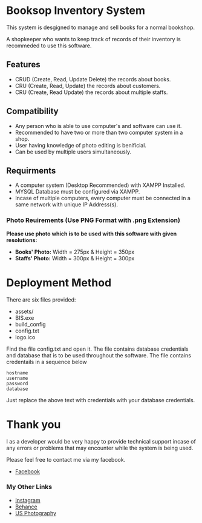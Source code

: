 # Booksop Inventory System
This system is desgigned to manage and sell books for a normal bookshop.

A shopkeeper who wants to keep track of records of their inventory is recommeded to use this software. 

## Features
- CRUD (Create, Read, Update Delete) the records about books.
- CRU (Create, Read, Update) the records about customers.
- CRU (Create, Read Update) the records about multiple staffs.

## Compatibility
- Any person who is able to use computer's and software can use it.
- Recommended to have two or more than two computer system in a shop.
- User having knowledge of photo editing is benificial.
- Can be used by multiple users simultaneously.

## Requirments
- A computer system (Desktop Recommended) with XAMPP Installed.
- MYSQL Database must be configured via XAMPP.
- Incase of multiple computers, every computer must be connected in a same network with unique IP Address(s).

### Photo Reuirements (Use PNG Format with .png Extension)
**Please use photo which is to be used with this software with given resolutions:**

- **Books' Photo:** Width = 275px & Height = 350px
- **Staffs' Photo:** Width = 300px & Height = 300px



 # Deployment Method
There are six files provided: 
- assets/
- BIS.exe
- build_config
- config.txt
- logo.ico

Find the file config.txt and open it. The file contains database credentials and database that is to be used throughout the software. The file contains credentails in a sequence below
    
    hostname
    username
    password
    database

Just replace the above text with credentials with your database credentials.


# Thank you
I as a developer would be very happy to provide technical support incase of any errors or problems that may encounter while the system is being used.

Please feel free to contact me via my facebook.

- [Facebook](https://www.facebook.com/shrestha.umang.9)
 
 ### My Other Links
 - [Instagram](https://www.instagram.com/umang_stha_v2.0/)
 - [Behance](https://www.behance.net/umangsthav2)
 - [US Photography](https://umangsthav2.github.io/US_Photography_Portfolio/)